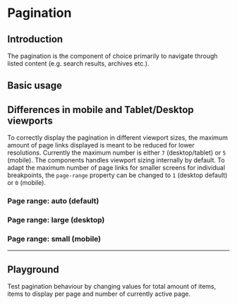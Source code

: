 # Pagination

## Introduction
The pagination is the component of choice primarily to navigate through listed content (e.g. search results, archives etc.).

## Basic usage
<Playground :themeable="true">
  <template v-slot="slotProps">
    <p-pagination :theme="slotProps.theme" total-items-count="500" items-per-page="25" active-page="1"></p-pagination>
  </template>
</Playground>

## Differences in mobile and Tablet/Desktop viewports
To correctly display the pagination in different viewport sizes, the maximum amount of page links displayed is meant to be reduced for lower resolutions.
Currently the maximum number is either `7` (desktop/tablet) or `5` (mobile). The components handles viewport sizing internally by default.
To adapt the maximum number of page links for smaller screens for individual breakpoints, the `page-range` property can be changed to `1` (desktop default) or `0` (mobile).

### Page range: auto (default)
<Playground :themeable="true">
  <template v-slot="slotProps">
    <p-pagination :theme="slotProps.theme" total-items-count="500" items-per-page="25" active-page="1"></p-pagination>
  </template>
</Playground>

### Page range: large (desktop)
<Playground :themeable="true">
  <template v-slot="slotProps">
    <p-pagination :theme="slotProps.theme" total-items-count="500" items-per-page="25" active-page="1" page-range="large"></p-pagination>
  </template>
</Playground>

### Page range: small (mobile)
<Playground :themeable="true">
  <template v-slot="slotProps">
    <p-pagination :theme="slotProps.theme" total-items-count="500" items-per-page="25" active-page="1" page-range="small"></p-pagination>
  </template>
</Playground>

--- 

## Playground
Test pagination behaviour by changing values for total amount of items, items to display per page and number of currently active page.

<Playground :themeable="true">
  <template #configurator>
    <p-input class="p-spacing-mr-16" label="Total items count" type="number" v-bind:value="totalItemsCount" v-on:input="totalItemsCount = $event.target.value"></p-input>
    <p-input class="p-spacing-mr-16" label="Items per page" type="number" v-bind:value="itemsPerPage" v-on:input="itemsPerPage = $event.target.value"></p-input>
    <p-input ref="activePage" label="Active page" type="number" v-bind:value="activePage" v-on:input="activePage = $event.target.value"></p-input>
  </template>
  <template v-slot="slotProps">
    <p-pagination ref="paginationPlayground" :theme="slotProps.theme" :total-items-count="totalItemsCount" :items-per-page="itemsPerPage" :active-page="activePage"></p-pagination>
  </template>
</Playground>

<script lang="ts">
  import { Component, Vue } from 'vue-property-decorator';
  
  @Component
  export default class PlaygroundPagination extends Vue {
    public totalItemsCount:number = 500;
    public itemsPerPage:number = 25;
    public activePage:number = 1;
    
    mounted(){
      this.$refs.paginationPlayground.addEventListener('pClick', (e, page) => {
        this.activePage = e.detail.page;
      });
    }
  }
</script>